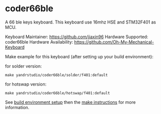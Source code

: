 coder66ble
===

A 66 ble keys keyboard.
This keyboard use 16mhz HSE and STM32F401 as MCU.

Keyboard Maintainer: https://github.com/jiaxin96
Hardware Supported: coder66ble
Hardware Availability: https://github.com/Oh-My-Mechanical-Keyboard 

Make example for this keyboard (after setting up your build environment):

for solder version:

    make yandrstudio/coder66ble/solder/f401:default

for hotswap version:
    
    make yandrstudio/coder66ble/hotswap/f401:default

See [build environment setup](https://docs.qmk.fm/#/getting_started_build_tools) then the [make instructions](https://docs.qmk.fm/#/getting_started_make_guide) for more information.
